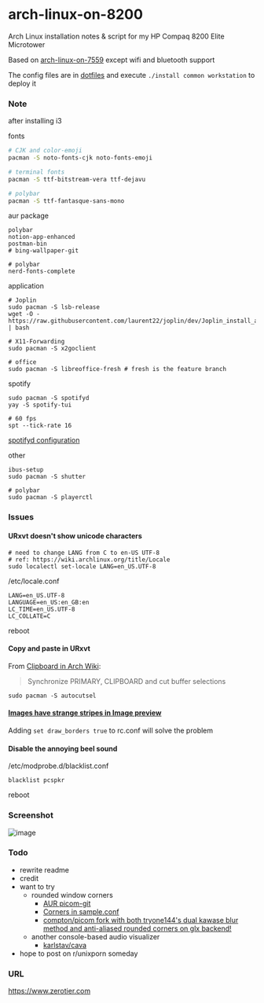 # arch-linux-on-8200
Arch Linux installation notes &amp; script for my HP Compaq 8200 Elite Microtower

Based on [arch-linux-on-7559](https://github.com/YukinaMochizuki/arch-linux-on-7559) except wifi and bluetooth support

The config files are in [dotfiles](https://github.com/YukinaMochizuki/dotfiles) and execute `./install common workstation` to deploy it

### Note
after installing i3

fonts
```sh
# CJK and color-emoji
pacman -S noto-fonts-cjk noto-fonts-emoji 

# terminal fonts
pacman -S ttf-bitstream-vera ttf-dejavu

# polybar
pacman -S ttf-fantasque-sans-mono
```

aur package
```
polybar
notion-app-enhanced
postman-bin
# bing-wallpaper-git

# polybar
nerd-fonts-complete
```

application
```
# Joplin
sudo pacman -S lsb-release
wget -O - https://raw.githubusercontent.com/laurent22/joplin/dev/Joplin_install_and_update.sh | bash

# X11-Forwarding
sudo pacman -S x2goclient

# office
sudo pacman -S libreoffice-fresh # fresh is the feature branch
```

spotify
```
sudo pacman -S spotifyd
yay -S spotify-tui

# 60 fps
spt --tick-rate 16
```
[spotifyd configuration](https://spotifyd.github.io/spotifyd/config/File.html#alternatives-to-storing-your-password-in-the-config-file----omit-in-toc---)

other
```
ibus-setup
sudo pacman -S shutter

# polybar
sudo pacman -S playerctl
```

### Issues
#### URxvt doesn't show unicode characters

```
# need to change LANG from C to en-US UTF-8
# ref: https://wiki.archlinux.org/title/Locale
sudo localectl set-locale LANG=en_US.UTF-8
```

/etc/locale.conf
```
LANG=en_US.UTF-8
LANGUAGE=en_US:en_GB:en
LC_TIME=en_US.UTF-8
LC_COLLATE=C
```

reboot

#### Copy and paste in URxvt

From [Clipboard in Arch Wiki](https://wiki.archlinux.org/title/clipboard):
> Synchronize PRIMARY, CLIPBOARD and cut buffer selections
```
sudo pacman -S autocutsel
```

#### [Images have strange stripes in Image preview](https://github.com/ranger/ranger/issues/1104)

Adding `set draw_borders true` to rc.conf will solve the problem

#### Disable the annoying beel sound

/etc/modprobe.d/blacklist.conf

```
blacklist pcspkr
```

reboot


### Screenshot
![image](https://user-images.githubusercontent.com/26710554/127752904-8f8d749d-21bc-491e-ac74-374193d5a77b.png)

### Todo
- rewrite readme
- credit
- want to try
    - rounded window corners
         - [AUR picom-git](https://aur.archlinux.org/packages/picom-git)
         - [Corners in sample.conf](https://github.com/yshui/picom/blob/next/picom.sample.conf#L143)
         - [compton/picom fork with both tryone144's dual kawase blur method and anti-aliased rounded corners on glx backend!](https://www.reddit.com/r/unixporn/comments/fs8trg/oc_comptonpicom_fork_with_both_tryone144s_dual/)
     - another console-based audio visualizer
         - [karlstav/cava](https://github.com/karlstav/cava)
- hope to post on r/unixporn someday

### URL
https://www.zerotier.com
